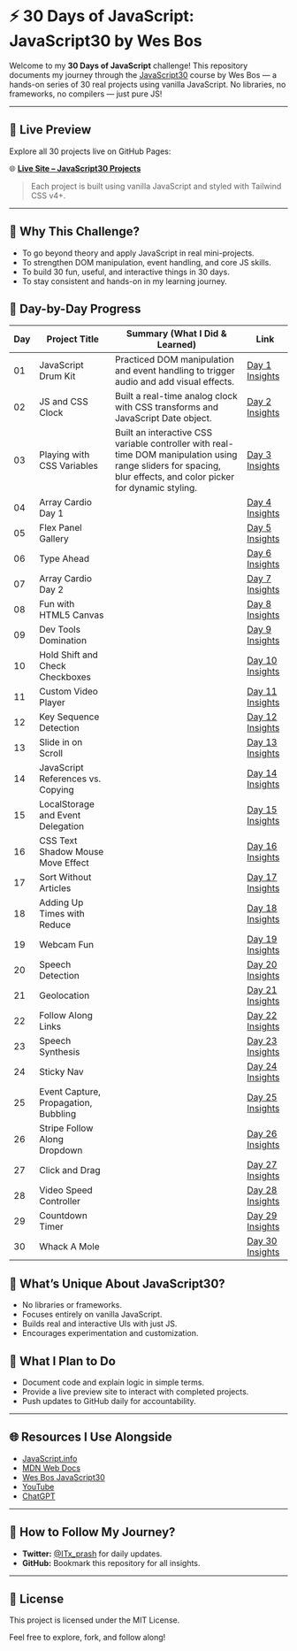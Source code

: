 # ⚡ **30 Days of JavaScript: JavaScript30 by Wes Bos**

Welcome to my **30 Days of JavaScript** challenge! This repository documents my journey through the [JavaScript30](https://javascript30.com/) course by Wes Bos — a hands-on series of 30 real projects using vanilla JavaScript. No libraries, no frameworks, no compilers — just pure JS!

---

## 🔗 Live Preview

Explore all 30 projects live on GitHub Pages:

🌐 **[Live Site – JavaScript30 Projects](https://itx-prash.github.io/30daysofvanillajs/)**

> Each project is built using vanilla JavaScript and styled with Tailwind CSS v4+.

---

## 🚀 **Why This Challenge?**

- To go beyond theory and apply JavaScript in real mini-projects.
- To strengthen DOM manipulation, event handling, and core JS skills.
- To build 30 fun, useful, and interactive things in 30 days.
- To stay consistent and hands-on in my learning journey.

## 📅 **Day-by-Day Progress**

| Day | Project Title                        | Summary (What I Did & Learned)                                                                                                                                    | Link                                             |
| --- | ------------------------------------ | ----------------------------------------------------------------------------------------------------------------------------------------------------------------- | ------------------------------------------------ |
| 01  | JavaScript Drum Kit                  | Practiced DOM manipulation and event handling to trigger audio and add visual effects.                                                                            | [Day 1 Insights](./Day-01/)                      |
| 02  | JS and CSS Clock                     | Built a real-time analog clock with CSS transforms and JavaScript Date object.                                                                                    | [Day 2 Insights](./javascript30-journey/Day-02/) |
| 03  | Playing with CSS Variables           | Built an interactive CSS variable controller with real-time DOM manipulation using range sliders for spacing, blur effects, and color picker for dynamic styling. | [Day 3 Insights](./javascript30-journey/Day-03/) |
| 04  | Array Cardio Day 1                   |                                                                                                                                                                   | [Day 4 Insights](./Day-04/)                      |
| 05  | Flex Panel Gallery                   |                                                                                                                                                                   | [Day 5 Insights](./Day-05/)                      |
| 06  | Type Ahead                           |                                                                                                                                                                   | [Day 6 Insights](./Day-06/)                      |
| 07  | Array Cardio Day 2                   |                                                                                                                                                                   | [Day 7 Insights](./Day-07/)                      |
| 08  | Fun with HTML5 Canvas                |                                                                                                                                                                   | [Day 8 Insights](./Day-08/)                      |
| 09  | Dev Tools Domination                 |                                                                                                                                                                   | [Day 9 Insights](./Day-09/)                      |
| 10  | Hold Shift and Check Checkboxes      |                                                                                                                                                                   | [Day 10 Insights](./Day-10/)                     |
| 11  | Custom Video Player                  |                                                                                                                                                                   | [Day 11 Insights](./Day-11/)                     |
| 12  | Key Sequence Detection               |                                                                                                                                                                   | [Day 12 Insights](./Day-12/)                     |
| 13  | Slide in on Scroll                   |                                                                                                                                                                   | [Day 13 Insights](./Day-13/)                     |
| 14  | JavaScript References vs. Copying    |                                                                                                                                                                   | [Day 14 Insights](./Day-14/)                     |
| 15  | LocalStorage and Event Delegation    |                                                                                                                                                                   | [Day 15 Insights](./Day-15/)                     |
| 16  | CSS Text Shadow Mouse Move Effect    |                                                                                                                                                                   | [Day 16 Insights](./Day-16/)                     |
| 17  | Sort Without Articles                |                                                                                                                                                                   | [Day 17 Insights](./Day-17/)                     |
| 18  | Adding Up Times with Reduce          |                                                                                                                                                                   | [Day 18 Insights](./Day-18/)                     |
| 19  | Webcam Fun                           |                                                                                                                                                                   | [Day 19 Insights](./Day-19/)                     |
| 20  | Speech Detection                     |                                                                                                                                                                   | [Day 20 Insights](./Day-20/)                     |
| 21  | Geolocation                          |                                                                                                                                                                   | [Day 21 Insights](./Day-21/)                     |
| 22  | Follow Along Links                   |                                                                                                                                                                   | [Day 22 Insights](./Day-22/)                     |
| 23  | Speech Synthesis                     |                                                                                                                                                                   | [Day 23 Insights](./Day-23/)                     |
| 24  | Sticky Nav                           |                                                                                                                                                                   | [Day 24 Insights](./Day-24/)                     |
| 25  | Event Capture, Propagation, Bubbling |                                                                                                                                                                   | [Day 25 Insights](./Day-25/)                     |
| 26  | Stripe Follow Along Dropdown         |                                                                                                                                                                   | [Day 26 Insights](./Day-26/)                     |
| 27  | Click and Drag                       |                                                                                                                                                                   | [Day 27 Insights](./Day-27/)                     |
| 28  | Video Speed Controller               |                                                                                                                                                                   | [Day 28 Insights](./Day-28/)                     |
| 29  | Countdown Timer                      |                                                                                                                                                                   | [Day 29 Insights](./Day-29/)                     |
| 30  | Whack A Mole                         |                                                                                                                                                                   | [Day 30 Insights](./Day-30/)                     |

## 🔧 **What’s Unique About JavaScript30?**

- No libraries or frameworks.
- Focuses entirely on vanilla JavaScript.
- Builds real and interactive UIs with just JS.
- Encourages experimentation and customization.

## 🧠 **What I Plan to Do**

- Document code and explain logic in simple terms.
- Provide a live preview site to interact with completed projects.
- Push updates to GitHub daily for accountability.

---

## 🌐 **Resources I Use Alongside**

- [JavaScript.info](https://javascript.info/)
- [MDN Web Docs](https://developer.mozilla.org/en-US/docs/Web/JavaScript)
- [Wes Bos JavaScript30](https://javascript30.com/)
- [YouTube](https://www.youtube.com/)
- [ChatGPT](https://chat.openai.com/)

---

## 🔗 **How to Follow My Journey?**

- **Twitter:** [@ITx_prash](https://twitter.com/ITx_prash) for daily updates.
- **GitHub:** Bookmark this repository for all insights.

---

## 📝 **License**

This project is licensed under the MIT License.

Feel free to explore, fork, and follow along!
